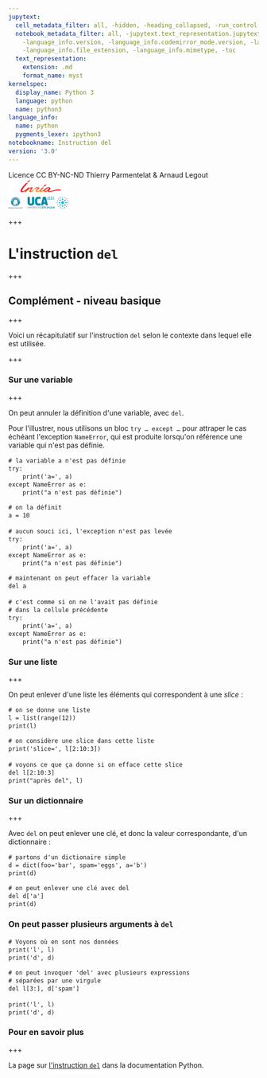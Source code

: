 ```yaml
---
jupytext:
  cell_metadata_filter: all, -hidden, -heading_collapsed, -run_control, -trusted
  notebook_metadata_filter: all, -jupytext.text_representation.jupytext_version, -jupytext.text_representation.format_version,
    -language_info.version, -language_info.codemirror_mode.version, -language_info.codemirror_mode,
    -language_info.file_extension, -language_info.mimetype, -toc
  text_representation:
    extension: .md
    format_name: myst
kernelspec:
  display_name: Python 3
  language: python
  name: python3
language_info:
  name: python
  pygments_lexer: ipython3
notebookname: Instruction del
version: '3.0'
---
```


<div class="licence">
<span>Licence CC BY-NC-ND</span>
<span>Thierry Parmentelat &amp; Arnaud Legout</span>
<span><img src="media/both-logos-small-alpha.png" /></span>
</div>

+++

# L'instruction `del`

+++

## Complément - niveau basique

+++

Voici un récapitulatif sur l'instruction `del` selon le contexte dans lequel elle est utilisée.

+++

### Sur une variable

+++

On peut annuler la définition d'une variable, avec `del`.

Pour l'illustrer, nous utilisons un bloc `try … except …` pour attraper le cas échéant l'exception `NameError`, qui est produite lorsqu'on référence une variable qui n'est pas définie.

```{code-cell} ipython3
# la variable a n'est pas définie
try:
    print('a=', a)
except NameError as e:
    print("a n'est pas définie")
```

```{code-cell} ipython3
# on la définit
a = 10

# aucun souci ici, l'exception n'est pas levée
try:
    print('a=', a)
except NameError as e:
    print("a n'est pas définie")
```

```{code-cell} ipython3
# maintenant on peut effacer la variable
del a

# c'est comme si on ne l'avait pas définie
# dans la cellule précédente
try:
    print('a=', a)
except NameError as e:
    print("a n'est pas définie")
```

### Sur une liste

+++

On peut enlever d'une liste les éléments qui correspondent à une *slice* :

```{code-cell} ipython3
# on se donne une liste
l = list(range(12))
print(l)
```

```{code-cell} ipython3
# on considère une slice dans cette liste
print('slice=', l[2:10:3])

# voyons ce que ça donne si on efface cette slice
del l[2:10:3]
print("après del", l)
```

### Sur un dictionnaire

+++

Avec `del` on peut enlever une clé, et donc la valeur correspondante, d'un dictionnaire :

```{code-cell} ipython3
# partons d'un dictionaire simple
d = dict(foo='bar', spam='eggs', a='b')
print(d)
```

```{code-cell} ipython3
# on peut enlever une clé avec del
del d['a']
print(d)
```

### On peut passer plusieurs arguments à `del`

```{code-cell} ipython3
# Voyons où en sont nos données
print('l', l)
print('d', d)
```

```{code-cell} ipython3
# on peut invoquer 'del' avec plusieurs expressions
# séparées par une virgule
del l[3:], d['spam']

print('l', l)
print('d', d)
```

### Pour en savoir plus

+++

La page sur [l'instruction `del`](https://docs.python.org/3/reference/simple_stmts.html#the-del-statement) dans la documentation Python.
